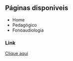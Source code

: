 ## Páginas disponiveis 
- Home
- Pedagógico
- Fonoaudiologia
  
### Link
[Clique aqui](https://mstof.github.io/juntos-pelo-autismo/)
